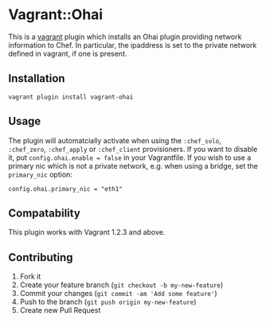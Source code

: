 # Vagrant::Ohai

This is a [vagrant](http://vagrantup.com) plugin which installs an Ohai plugin providing network information to Chef.
In particular, the ipaddress is set to the private network defined in vagrant, if one is present.

## Installation

    vagrant plugin install vagrant-ohai


## Usage

The plugin will automatcially activate when using the `:chef_solo`, `:chef_zero`, `:chef_apply` or `:chef_client` provisioners. If you want to disable it, put `config.ohai.enable = false` in your Vagrantfile.
If you wish to use a primary nic which is not a private network, e.g. when using a bridge, set the `primary_nic` option:

    config.ohai.primary_nic = "eth1"

## Compatability

This plugin works with Vagrant 1.2.3 and above.

## Contributing

1. Fork it
2. Create your feature branch (`git checkout -b my-new-feature`)
3. Commit your changes (`git commit -am 'Add some feature'`)
4. Push to the branch (`git push origin my-new-feature`)
5. Create new Pull Request
